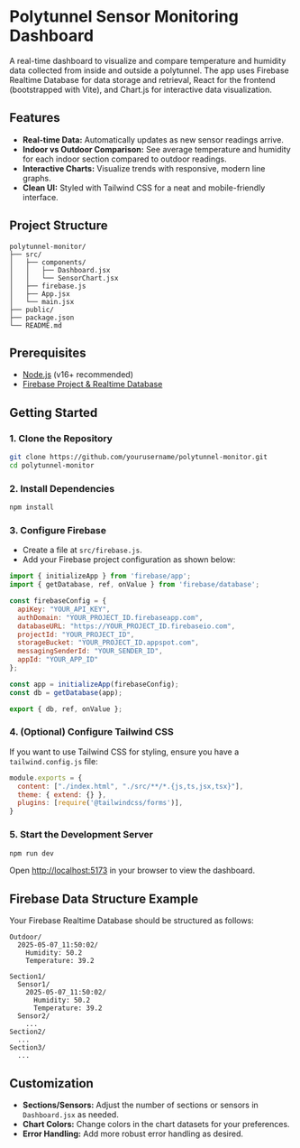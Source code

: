 # Polytunnel Sensor Monitoring Dashboard

A real-time dashboard to visualize and compare temperature and humidity data collected from inside and outside a polytunnel. The app uses Firebase Realtime Database for data storage and retrieval, React for the frontend (bootstrapped with Vite), and Chart.js for interactive data visualization.

## Features

- **Real-time Data:** Automatically updates as new sensor readings arrive.
- **Indoor vs Outdoor Comparison:** See average temperature and humidity for each indoor section compared to outdoor readings.
- **Interactive Charts:** Visualize trends with responsive, modern line graphs.
- **Clean UI:** Styled with Tailwind CSS for a neat and mobile-friendly interface.

## Project Structure

```
polytunnel-monitor/
├── src/
│   ├── components/
│   │   ├── Dashboard.jsx
│   │   └── SensorChart.jsx
│   ├── firebase.js
│   ├── App.jsx
│   └── main.jsx
├── public/
├── package.json
└── README.md
```

## Prerequisites

- [Node.js](https://nodejs.org/) (v16+ recommended)
- [Firebase Project & Realtime Database](https://firebase.google.com/)

## Getting Started

### 1. Clone the Repository

```bash
git clone https://github.com/yourusername/polytunnel-monitor.git
cd polytunnel-monitor
```

### 2. Install Dependencies

```bash
npm install
```

### 3. Configure Firebase

- Create a file at `src/firebase.js`.
- Add your Firebase project configuration as shown below:

```js
import { initializeApp } from 'firebase/app';
import { getDatabase, ref, onValue } from 'firebase/database';

const firebaseConfig = {
  apiKey: "YOUR_API_KEY",
  authDomain: "YOUR_PROJECT_ID.firebaseapp.com",
  databaseURL: "https://YOUR_PROJECT_ID.firebaseio.com",
  projectId: "YOUR_PROJECT_ID",
  storageBucket: "YOUR_PROJECT_ID.appspot.com",
  messagingSenderId: "YOUR_SENDER_ID",
  appId: "YOUR_APP_ID"
};

const app = initializeApp(firebaseConfig);
const db = getDatabase(app);

export { db, ref, onValue };
```

### 4. (Optional) Configure Tailwind CSS

If you want to use Tailwind CSS for styling, ensure you have a `tailwind.config.js` file:

```js
module.exports = {
  content: ["./index.html", "./src/**/*.{js,ts,jsx,tsx}"],
  theme: { extend: {} },
  plugins: [require('@tailwindcss/forms')],
}
```

### 5. Start the Development Server

```bash
npm run dev
```

Open [http://localhost:5173](http://localhost:5173) in your browser to view the dashboard.

## Firebase Data Structure Example

Your Firebase Realtime Database should be structured as follows:

```
Outdoor/
  2025-05-07_11:50:02/
    Humidity: 50.2
    Temperature: 39.2

Section1/
  Sensor1/
    2025-05-07_11:50:02/
      Humidity: 50.2
      Temperature: 39.2
  Sensor2/
    ...
Section2/
  ...
Section3/
  ...
```

## Customization

- **Sections/Sensors:** Adjust the number of sections or sensors in `Dashboard.jsx` as needed.
- **Chart Colors:** Change colors in the chart datasets for your preferences.
- **Error Handling:** Add more robust error handling as desired.
